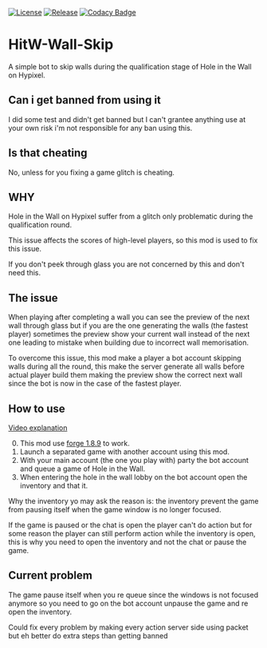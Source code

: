 [![License](https://img.shields.io/github/license/Blackoutburst/HitW-Wall-Skip.svg)](LICENSE)
[![Release](https://img.shields.io/github/release/Blackoutburst/HitW-Wall-Skip.svg)](https://github.com/Blackoutburst/HitW-Wall-Skip/releases)
[![Codacy Badge](https://app.codacy.com/project/badge/Grade/afe6e173a8cd4c35b2f8aa50a8e98abc)](https://www.codacy.com/gh/Blackoutburst/HitW-Wall-Skip/dashboard?utm_source=github.com&amp;utm_medium=referral&amp;utm_content=Blackoutburst/HitW-Wall-Skip&amp;utm_campaign=Badge_Grade)

# HitW-Wall-Skip
A simple bot to skip walls during the qualification stage of Hole in the Wall on Hypixel.

## Can i get banned from using it
I did some test and didn't get banned but I can't grantee anything use at your own risk i'm not responsible for any ban using this.

## Is that cheating
No, unless for you fixing a game glitch is cheating.

## WHY
Hole in the Wall on Hypixel suffer from a glitch only problematic during the qualification round.

This issue affects the scores of high-level players, so this mod is used to fix this issue.

If you don't peek through glass you are not concerned by this and don't need this.

## The issue
When playing after completing a wall you can see the preview of the next wall through glass but if you are the one generating the walls (the fastest player) sometimes the preview show your current wall instead of the next one leading to mistake when building due to incorrect wall memorisation.

To overcome this issue, this mod make a player a bot account skipping walls during all the round, this make the server generate all walls before actual player build them making the preview show the correct next wall since the bot is now in the case of the fastest player.

## How to use
[Video explanation](https://www.youtube.com/watch?v=s1S8jGpmLeI)

0) This mod use [forge 1.8.9](https://files.minecraftforge.net/net/minecraftforge/forge/index_1.8.9.html) to work.
1) Launch a separated game with another account using this mod.
2) With your main account (the one you play with) party the bot account and queue a game of Hole in the Wall.
3) When entering the hole in the wall lobby on the bot account open the inventory and that it.

Why the inventory yo may ask the reason is: the inventory prevent the game from pausing itself when the game window is no longer focused.

If the game is paused or the chat is open the player can't do action but for some reason the player can still perform action while the inventory is open, this is why you need to open the inventory and not the chat or pause the game.

## Current problem
The game pause itself when you re queue since the windows is not focused anymore so you need to go on the bot account unpause the game and re open the inventory.

Could fix every problem by making every action server side using packet but eh better do extra steps than getting banned
